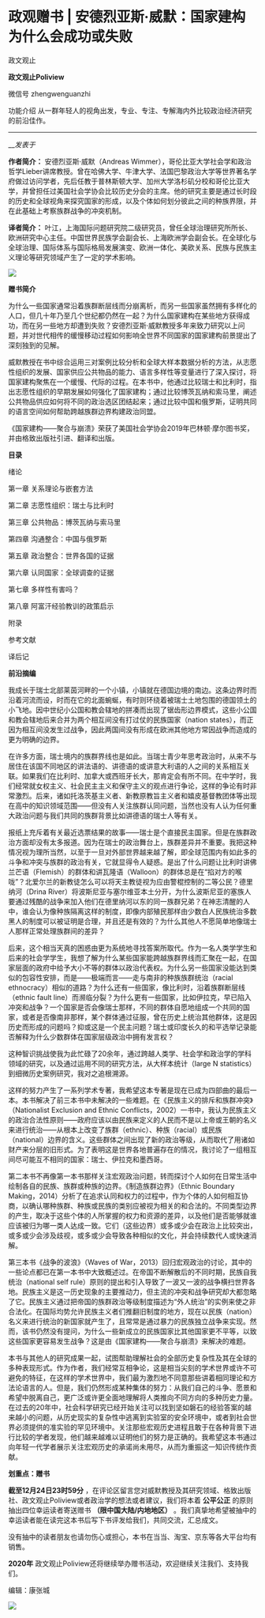 

#  政观赠书 | 安德烈亚斯·威默：国家建构为什么会成功或失败

政文观止  

**政文观止Poliview** 

微信号 zhengwenguanzhi

功能介绍 从一群年轻人的视角出发，专业、专注、专解海内外比较政治经济研究的前沿佳作。

____

___发表于_


**作者简介：** 安德烈亚斯·威默（Andreas
Wimmer），哥伦比亚大学社会学和政治哲学Lieber讲席教授。曾在哈佛大学、牛津大学、法国巴黎政治大学等世界著名学府做过访问学者，先后任教于普林斯顿大学、加州大学洛杉矶分校和哥伦比亚大学，并曾担任过美国社会学协会比较历史分会的主席。他的研究主要是通过长时段的历史和全球视角来探究国家的形成，以及个体如何划分彼此之间的种族界限，并在此基础上考察族群战争的冲突机制。

  

 **译者简介：**
叶江，上海国际问题研究院二级研究员，曾任全球治理研究所所长、欧洲研究中心主任。中国世界民族学会副会长、上海欧洲学会副会长。在全球化与全球治理、国际体系与国际格局发展演变、欧洲一体化、美欧关系、民族与民族主义理论等研究领域产生了一定的学术影响。

  

  

  

![](/images/356/2.png)

  

 **赠书简介**

  

为什么一些国家通常沿着族群断层线而分崩离析，而另一些国家虽然拥有多样化的人口，但几十年乃至几个世纪都仍然在一起？为什么国家建构在某些地方获得成功，而在另一些地方却遭到失败？安德烈亚斯·威默教授多年来致力研究以上问题，并对世代相传的缓慢移动过程如何影响全世界不同国家的国家建构前景提出了深刻独到的见解。

  

威默教授在书中综合运用三对案例比较分析和全球大样本数据分析的方法，从志愿性组织的发展、国家供应公共物品的能力、语言多样性等变量进行了深入探讨，将国家建构聚焦在一个缓慢、代际的过程。在本书中，他通过比较瑞士和比利时，指出志愿性组织的早期发展如何强化了国家建构；通过比较博茨瓦纳和索马里，阐述公共物品供应如何将不同的政治选区团结起来；通过比较中国和俄罗斯，证明共同的语言空间如何帮助跨越族群边界构建政治同盟。

  

《国家建构——聚合与崩溃》荣获了美国社会学协会2019年巴林顿·摩尔图书奖，并由格致出版社引进、翻译和出版。

  

  

 **目录**

绪论

  

第一章 关系理论与嵌套方法

  

第二章 志愿性组织：瑞士与比利时

  

第三章 公共物品：博茨瓦纳与索马里

  

第四章 沟通整合：中国与俄罗斯

  

第五章 政治整合：世界各国的证据

  

第六章 认同国家：全球调查的证据

  

第七章 多样性有害吗？

  

第八章 阿富汗经验教训的政策启示

  

附录

  

参考文献

  

译后记

  

  

 **前沿摘编**

  

我成长于瑞士北部莱茵河畔的一个小镇，小镇就在德国边境的南边。这条边界时而沿着河流而设，时而在它的北面蜿蜒，有时则环绕着被瑞士土地包围的德国领土的小飞地。因中世纪小公国和教会辖地的拼凑而出现了锯齿形边界模式，这些小公国和教会辖地后来合并为两个相互间没有打过仗的民族国家（nation
states），而正因为相互间没发生过战争，因此两国间没有形成在欧洲其他地方常因战争而造成的更为明确的边界。

  

在许多方面，瑞士境内的族群界线也是如此。当瑞士青少年思考政治时，从来不与居住在该国不同地区的讲法语的、讲德语的或讲意大利语的人之间的关系相互关联。如果我们在比利时、加拿大或西班牙长大，那肯定会有所不同。在中学时，我们经常就女权主义、社会民主主义和保守主义的观点进行争论，这样的争论有时非常激烈。后来，诸如托洛茨基主义者、新教原教旨主义者和嬉皮基督教团体等出现在高中的知识领域范围——但没有人关注族群认同问题，当然也没有人认为任何重大政治问题与我们共同的族群背景比如讲德语的瑞士人等有关。

  

报纸上充斥着有关最近选票结果的故事——瑞士是个直接民主国家。但是在族群政治方面却没有太多报道。因为在瑞士的政治舞台上，族群差异并不重要。我把这种情况视为理所当然，以至于一旦对外部世界越来越了解，即全球范围内有如此多的斗争和冲突与族群的政治有关，它就显得令人疑惑。是出了什么问题让比利时讲佛兰芒语（Flemish）的群体和讲瓦隆语（Walloon）的群体总是在“掐对方的喉咙”？北爱尔兰的新教徒怎么可以将天主教徒视为应由警棍控制的二等公民？德里纳河（Drina
River）将波斯尼亚与塞尔维亚本土分开，为什么波斯尼亚的塞族人要通过残酷的战争来加入他们在德里纳河以东的同一族群兄弟？在神志清醒的人中，谁会认为像种族隔离这样的制度，即像内部殖民那样由少数白人民族统治多数黑人的制度可以被证明是合理，并且还是有效的？为什么其他人不愿简单地像瑞士人那样正常处理族群间的差异？

  

后来，这个相当天真的困惑由更为系统地寻找答案所取代。作为一名人类学学生和后来的社会学学生，我想了解为什么某些国家能跨越族群界线而汇聚在一起，在国家层面的政府中给予大小不等的群体以政治代表权。为什么另一些国家没能达到类似的包容性安排，而是——极端而言——走与南非的种族族群统治（racial
ethnocracy）相似的道路？为什么还有一些国家，像比利时，沿着族群断层线（ethnic fault
line）而濒临分裂？为什么更有一些国家，比如伊拉克，早已陷入冲突和战争？一个国家是否会像瑞士那样，不同的群体自愿地组成一个共同的国家，或者是否像南非那样，某个群体通过征服，曾在历史上统治其他群体，这是因历史而形成的问题吗？抑或这是一个民主问题？瑞士或印度长久的和平选举记录能否解释为什么少数群体在国家层级政治中拥有发言权？

  

这种智识挑战使我为此忙碌了20余年，通过跨越人类学、社会学和政治学的学科领域的研究，以及通过运用不同的研究方法，从大样本统计（large N
statistics）到细微历史案例研究，我对之追根溯源。

  

这样的努力产生了一系列学术专著，我希望这本专著是现在已成为四部曲的最后一本。本书解决了前三本书中未解决的一些难题。在《民族主义的排斥和族群冲突》（Nationalist
Exclusion and Ethnic
Conflicts，2002）一书中，我认为民族主义的政治合法性原则——政府应该以由民族来定义的人民而不是以上帝或王朝的名义来进行统治——从根本上改变了族群（ethnic）、种族（racial）或民族（national）边界的含义。这些群体之间出现了新的政治等级，从而取代了用诸如财产来分层的旧形式。为了表明这是世界各地普遍存在的情况，我讨论了一组相互间尽可能互不相同的国家：瑞士、伊拉克和墨西哥。

  

第二本书不再像第一本书那样关注宏观政治问题，转而探讨个人如何在日常生活中绘制各自的民族、族群或种族的边界。《制造族群边界》（Ethnic Boundary
Making，2014）分析了在追求认同和权力的过程中，作为个体的人如何相互协商，以确认哪种族群、种族或民族的类别应被视为相关的和合法的。不同类型边界的产生，取决于这些个体的人所掌握的权力和资源的差异，以及他们是否能够就谁应该被归为哪一类人达成一致。它们（这些边界）或多或少会在政治上比较突出，或多或少会涉及歧视，或多或少会导致各种相似的文化，并会持续数代人或快速消解。

  

第三本书《战争的波浪》（Waves of
War，2013）回归宏观政治的讨论，其中的一些论点都已在第一本书中大致概述过。在帝国不断解散后的不同时期，民族自我统治（national self
rule）原则的提出和引入导致了一波又一波的战争横扫世界各地。民族主义是这一历史现象的主要推动力，但主流的冲突和战争研究却大都忽略了它。民族主义通过把帝国的族群政治等级制度描述为“外人统治”的实例来使之非合法化。在国际均势允许民族主义者们推翻旧制度的地方，现在以民族（nation）名义来进行统治的新国家就产生了，且常常是通过暴力的民族独立战争来实现。然而，该书仍然没有提问，为什么一些新成立的民族国家比其他国家更不平等，以致这些国家更容易发生战争？这是由《国家建构——聚合与崩溃》来解决的难题。

  

本书与其他人的研究成果一起，试图帮助理解社会的全部历史复杂性及其在全球的多种表现形式。作为作者，我们经常互相争论，这是相当尖刻的学术世界或许不可避免的特征，在这样的学术世界中，我们最为激烈地不同意那些讲着相同理论和方法论语言的人。但是，我们仍然形成某种集体的努力：从我们自己的斗争、愿景和希望中脱离自己，更广泛或许更全面地理解将人类推向不同方向的多种历史力量。在过去的20年中，社会科学研究已经开始关注可以找到坚如磐石的经验答案的越来越小的问题，从历史现实的复杂性中逃离到实验室的安全环境中，或者到社会世界必须提供的准实验的罕见环境中。关注那些宏观历史进程且敢于在各种背景下进行比较的学者发现，他们越来越难以证明他们的努力是正确的。我希望这本书通过向年轻一代学者展示关注宏观历史的承诺尚未用尽，从而为重振这一知识传统作贡献。

  

  

 **划重点：赠书**

  

 **截至12月24日23时59分** ，在评论区留言您对威默教授及其研究领域、格致出版社、政文观止Poliview或者政治学的想法或者建议，我们将本着
**公平公正** 的原则抽出四位幸运读者寄送赠书 **（限中国大陆/内地地区）**
。我们真挚地希望被抽中的幸运读者能在读完这本书后写下书评发给我们，共同交流，汇总成文。

  

没有抽中的读者朋友也请勿伤心或担心，本书在当当、淘宝、京东等各大平台均有销售。

  

 **2020年** 政文观止Poliview还将继续举办赠书活动，欢迎继续关注我们、支持我们。

  

  

编辑：康张城

  

![](/images/356/3.jpeg)

  

